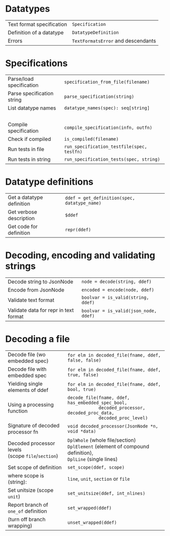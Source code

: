 
# Datatypes

|                             |                                   |
| --------------------------  | --------------------------------- |
Text format specification     | `Specification`
Definition of a datatype      | `DatatypeDefinition`
Errors                        | `TextFormatsError` and descendants

# Specifications

|                             |                                   |
| --------------------------  | --------------------------------- |
Parse/load specification    | `specification_from_file(filename)`
Parse specification string  | `parse_specification(string)`
List datatype names         | `datatype_names(spec): seq[string]`
&nbsp;                      | &nbsp;
Compile specification       | `compile_specification(infn, outfn)`
Check if compiled           | `is_compiled(filename)`
Run tests in file           | `run_specification_testfile(spec, testfn)`
Run tests in string         | `run_specification_tests(spec, string)`

# Datatype definitions

|                           |                                   |
| ------------------------- | --------------------------------- |
Get a datatype definition   | `ddef = get_definition(spec, datatype_name)`
Get verbose description     | `$ddef`
Get code for definition     | `repr(ddef)`

# Decoding, encoding and validating strings

|                             |                                   |
| --------------------------  | --------------------------------- |
Decode string to JsonNode     | `node = decode(string, ddef)`
Encode from JsonNode          | `encoded = encode(node, ddef)`
Validate text format          | `boolvar = is_valid(string, ddef)`
Validate data for repr in text format | `boolvar = is_valid(json_node, ddef)`

# Decoding a file

|                                 |                                   |
| ------------------------------- | --------------------------------- |
Decode file (wo embedded spec)    | `for elm in decoded_file(fname, ddef, false, false)`
Decode file with embedded spec    | `for elm in decoded_file(fname, ddef, true, false)`
Yielding single elements of ddef  | `for elm in decoded_file(fname, ddef, bool, true)`
Using a processing function       | `decode_file(fname, ddef, has_embedded_spec_bool,` <br/> `            decoded_processor, decoded_proc_data,` <br/> `            decoded_proc_level)`
Signature of decoded processor fn    | `void decoded_processor(JsonNode *n, void *data)`
Decoded processor levels <br/> (scope `file`/`section`) | `DplWhole` (whole file/section) <br/> `DplElement` (element of compound definition), <br/> `DplLine` (single lines)
Set scope of definition              | `set_scope(ddef, scope)`
where scope is (string):             | `line`, `unit`, `section` or `file`
Set unitsize (scope `unit`)          | `set_unitsize(ddef, int_nlines)`
Report branch of `one_of` definition | `set_wrapped(ddef)`
(turn off branch wrapping)           | `unset_wrapped(ddef)`

